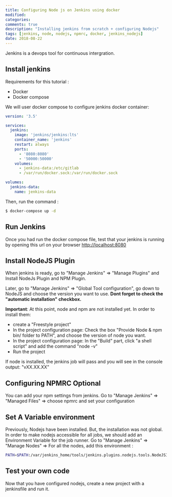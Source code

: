 ```yaml
---
title: Configuring Node js on Jenkins using docker
modified:
categories:
comments: true
description: "Installing jenkins from scratch + configuring Nodejs"
tags: [jenkins, node, nodejs, npmrc, docker, jenkins_nodejs]
date: 2018-08-22
---
```


Jenkins is a devops tool for continuous intergration.

## Install jenkins
Requirements for this tutorial :
- Docker
- Docker compose

We will user docker compose to configure jenkins docker container:

```yaml
version: '3.5'

services:
  jenkins:
    image: 'jenkins/jenkins:lts'
    container_name: 'jenkins'
    restart: always
    ports:
      - '8080:8080'
      - '50000:50000'
    volumes:
      - jenkins-data:/etc/gitlab
      - /var/run/docker.sock:/var/run/docker.sock

volumes:
  jenkins-data:
    name: jenkins-data

```

Then, run the command :
```sh
$ docker-compose up -d
```

## Run Jenkins
Once you had run the docker compose file, test that your jenkins is running by opening this url on your browser [http://localhost:8080](http://localhost:8080)

## Install NodeJS Plugin

When jenkins is ready, go to "Manage Jenkins" => "Manage Plugins"  and Install NodeJs Plugin and NPM Plugin.

Later, go to "Manage Jenkins" => "Global Tool configuration", go down to NodeJS and choose the version you want to use.
**Dont forget to check the "automatic installation" checkbox.**




**Important**: At this point, node and npm are not installed yet.
In order to install them:
- create a "Freestyle project"
- In the project configuration page: Check the box "Provide Node & npm bin/ folder to PATH", and choose the version of node you want.
- In the project configuration page: In the "Build" part, click "a shell script"  and add the command "node -v"
- Run the project

If node is installed, the jenkins job will pass and you will see in the console output: "vXX.XX.XX"

## Configuring NPMRC Optional

You can add your npm settings from jenkins.
Go to "Manage Jenkins" => "Managed Files" => choose npmrc and set your configuration

## Set A Variable environment

Previously, Nodejs have been installed. But, the installation was not global.
In order to make nodejs accessible for all jobs, we should add an Environment Variable for the job runner.
Go to "Manage Jenkins" => "Manage Nodes" => For all the nodes, add this environment :
```sh
PATH=$PATH:/var/jenkins_home/tools/jenkins.plugins.nodejs.tools.NodeJSInstallation/node/bin
```
## Test your own code

Now that you have configured nodejs, create a new project with a jenkinsfile and run it.
